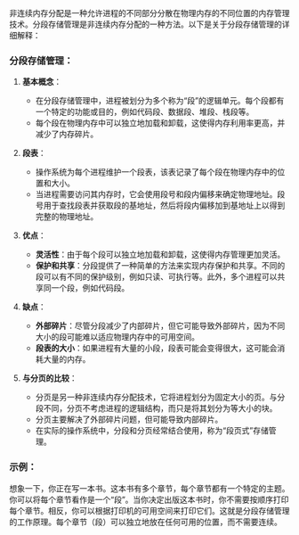 非连续内存分配是一种允许进程的不同部分分散在物理内存的不同位置的内存管理技术。分段存储管理是非连续内存分配的一种方法。以下是关于分段存储管理的详细解释：

### 分段存储管理：

1. **基本概念**：
   - 在分段存储管理中，进程被划分为多个称为“段”的逻辑单元。每个段都有一个特定的功能或目的，例如代码段、数据段、堆段、栈段等。
   - 每个段在物理内存中可以独立地加载和卸载，这使得内存利用率更高，并减少了内存碎片。

2. **段表**：
   - 操作系统为每个进程维护一个段表，该表记录了每个段在物理内存中的位置和大小。
   - 当进程需要访问其内存时，它会使用段号和段内偏移来确定物理地址。段号用于查找段表并获取段的基地址，然后将段内偏移加到基地址上以得到完整的物理地址。

3. **优点**：
   - **灵活性**：由于每个段可以独立地加载和卸载，这使得内存管理更加灵活。
   - **保护和共享**：分段提供了一种简单的方法来实现内存保护和共享。不同的段可以有不同的保护级别，例如只读、可执行等。此外，多个进程可以共享同一个段，例如代码段。

4. **缺点**：
   - **外部碎片**：尽管分段减少了内部碎片，但它可能导致外部碎片，因为不同大小的段可能难以适应物理内存中的可用空间。
   - **段表的大小**：如果进程有大量的小段，段表可能会变得很大，这可能会消耗大量的内存。

5. **与分页的比较**：
   - 分页是另一种非连续内存分配技术，它将进程划分为固定大小的页。与分段不同，分页不考虑进程的逻辑结构，而只是将其划分为等大小的块。
   - 分页主要解决了外部碎片问题，但可能导致内部碎片。
   - 在实际的操作系统中，分段和分页经常结合使用，称为“段页式”存储管理。

### 示例：

想象一下，你正在写一本书。这本书有多个章节，每个章节都有一个特定的主题。你可以将每个章节看作是一个“段”。当你决定出版这本书时，你不需要按顺序打印每个章节。相反，你可以根据打印机的可用空间来打印它们。这就是分段存储管理的工作原理。每个章节（段）可以独立地放在任何可用的位置，而不需要连续。